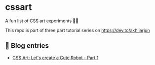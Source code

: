 # cssart
A fun list of CSS art experiments 👾🎉

This repo is part of three part tutorial series on https://dev.to/akhilarjun

## 📕 Blog entries
- [CSS Art: Let's create a Cute Robot - Part 1](https://dev.to/akhilarjun/css-art-let-s-create-a-cute-robot-part-1-3ng5)
